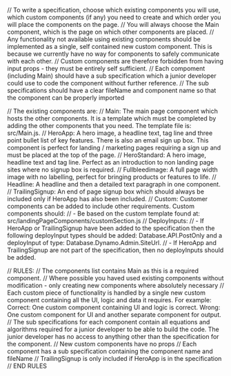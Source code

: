 // To write a specification, choose which existing components you will use, which custom components (if any) you need to create and which order you will place the components on the page.
// You will always choose the Main component, which is the page on which other components are placed.
// Any functionality not available using existing components should be implemented as a single, self contained new custom component. This is because we currently have no way for components to safely communicate with each other.
// Custom components are therefore forbidden from having input props - they must be entirely self sufficient.
// Each compoment (including Main) should have a sub specification which a junior developer could use to code the component without further reference.
// The sub specifications should have a clear fileName and component name so that the component can be properly imported

// The existing components are:
// Main: The main page component which hosts the other components. It is a template which must be completed by adding the other components that you need. The template file is: src/Main.js.
// HeroApp: A hero image, a headline text, tag line and three point bullet list of key features. There is also an email sign up box. This component is perfect for landing / marketing pages requiring a sign up and must be placed at the top of the page.
// HeroStandard: A hero image, headline text and tag line. Perfect as an introduction to non landing page sites where no signup box is required.
// Fullbleedimage: A full page width image with no labelling, perfect for bringing products or features to life.
// Headline: A headline and then a detailed text paragraph in one component.
// TrailingSignup: An end of page signup box which should always be included only if HeroApp has also been included.
// Custom: Customer components can be added to include other requirements. Custom components should:
// - Be based on the custom template found at: src/landingPageComponents/customSection.js
// DeployInputs:
// - If HeroApp or TrailingSignup have been added to the specification then the following deployInput types should be added: Database.API.PostOnly and a deployInput of type: Database.Dynamo.Admin.SiteUrl.
// - If HeroApp and TrailingSignup are not part of the specification, then no deployInputs should be added.

// RULES:
// The components list contains Main as this is a required component.
// Where possible you haved used existing components without modification - only creating new components where absolutely necessary
// Each custom piece of functionality is handled by a single new custom component containing all the UI, logic and data it requires. For example: Correct: One custom component containing UI and logic is correct. Wrong: One custom component for UI and another separate component for output.
// The sub specifications for each component contain all equations and algorithms required for a junior developer to be able to build the code. The junior developer has no access to anything other than the specification for the component.
// New custom components have no props
// Each component has a sub specification containing the component name and fileName
// TrailingSignup is only included if HeroApp is in the specification
// END RULES
